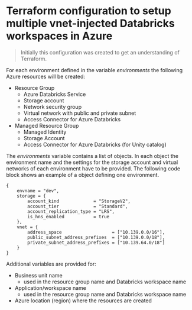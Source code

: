 # Terraform configuration to setup multiple vnet-injected Databricks workspaces in Azure

> Initially this configuration was created to get an understanding of Terraform.

For each environment defined in the variable _environments_ the following Azure resources will be created:

- Resource Group
    - Azure Databricks Service
    - Storage account
    - Network security group
    - Virtual network with public and private subnet
    - Access Connector for Azure Databricks
- Managed Resource Group
    - Managed Identity
    - Storage Account
    - Access Connector for Azure Databricks (for Unity catalog)

The _environments_ variable contains a list of objects. In each object the environment name and the settings for the storage account and virtual networks of each environment have to be provided. The following code block shows an example of a object defining one environment.

```
{
    envname = "dev",
    storage = {
        account_kind             = "StorageV2",
        account_tier             = "Standard",
        account_replication_type = "LRS",
        is_hns_enabled           = true
    },
    vnet = {
        address_space                   = ["10.139.0.0/16"],
        public_subnet_address_prefixes  = ["10.139.0.0/18"],
        private_subnet_address_prefixes = ["10.139.64.0/18"]
    }
}
```

Additional variables are provided for:

- Business unit name
    - used in the resource group name and Databricks workspace name
- Application/workspace name
    - used in the resource group name and Databricks workspace name
- Azure location (region) where the resources are created


